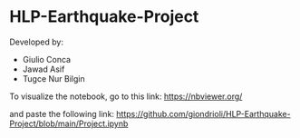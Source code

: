 # HLP-Earthquake-Project

Developed by:
- Giulio Conca
- Jawad Asif
- Tugce Nur Bilgin

To visualize the notebook, go to this link:
https://nbviewer.org/

and paste the following link:
https://github.com/giondrioli/HLP-Earthquake-Project/blob/main/Project.ipynb
